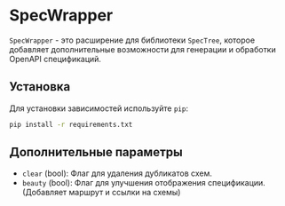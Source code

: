 # SpecWrapper

`SpecWrapper` - это расширение для библиотеки `SpecTree`, которое добавляет дополнительные возможности для генерации и обработки OpenAPI спецификаций.

## Установка

Для установки зависимостей используйте `pip`:

```bash
pip install -r requirements.txt
```

## Дополнительные параметры

- `clear` (bool): Флаг для удаления дубликатов схем.
- `beauty` (bool): Флаг для улучшения отображения спецификации. (Добавляет маршрут и ссылки на схемы)
